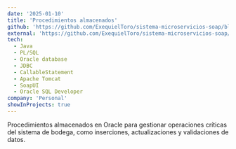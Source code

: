 ```yaml
---
date: '2025-01-10'
title: 'Procedimientos almacenados'
github: 'https://github.com/ExequielToro/sistema-microservicios-soap/blob/main/database/init-database.sql'
external: 'https://github.com/ExequielToro/sistema-microservicios-soap/blob/main/database/init-database.sql'
tech:
  - Java
  - PL/SQL
  - Oracle database
  - JDBC
  - CallableStatement
  - Apache Tomcat
  - SoapUI
  - Oracle SQL Developer
company: 'Personal'
showInProjects: true
---
```


Procedimientos almacenados en Oracle para gestionar operaciones críticas del sistema de bodega, como inserciones, actualizaciones y validaciones de datos.
